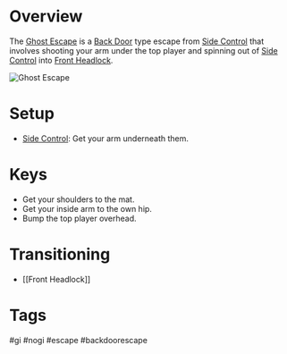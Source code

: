 # Overview
The <u>Ghost Escape</u> is a [Back Door](obsidian://open?vault=Obsidian-BJJ-Notes&file=Escapes%2FBack%20Door%20Escape) type escape from [Side Control](obsidian://open?vault=Obsidian-BJJ-Notes&file=Positions%2FSide%20Control) that involves shooting your arm under the top player and spinning out of [Side Control](obsidian://open?vault=Obsidian-BJJ-Notes&file=Positions%2FSide%20Control) into [Front Headlock](obsidian://open?vault=Obsidian-BJJ-Notes&file=Positions%2FFront%20Headlock).

![Ghost Escape](https://www.bjjee.com/wp-content/uploads/2022/12/Ghost-Escape-from-Side-Control.jpg)
# Setup
- [Side Control](obsidian://open?vault=Obsidian-BJJ-Notes&file=Positions%2FSide%20Control): Get your arm underneath them.
# Keys
- Get your shoulders to the mat.
- Get your inside arm to the own hip.
- Bump the top player overhead.
# Transitioning
- [[Front Headlock]]
# Tags
#gi #nogi  #escape #backdoorescape